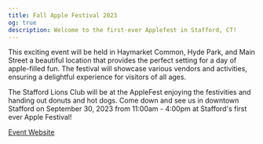 ```yaml
---
title: Fall Apple Festival 2023
og: true
description: Welcome to the first-ever Applefest in Stafford, CT!
---
```

This exciting event will be held in Haymarket Common, Hyde Park, and Main Street a beautiful location that provides the perfect setting for a day of apple-filled fun. The festival will showcase various vendors and activities, ensuring a delightful experience for visitors of all ages.

The Stafford Lions Club will be at the AppleFest enjoying the festivities and handing out donuts and hot dogs. Come down and see us in downtown Stafford on September 30, 2023 from 11:00am - 4:00pm at Stafford's first ever Apple Festival!

<a href="https://www.explorestaffordct.com/applefest" target="_blank" class="btn btn-primary">Event Website</a>
